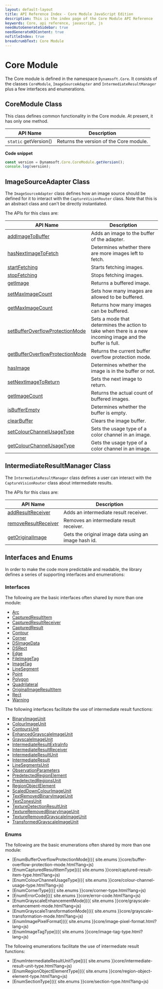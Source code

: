 ```yaml
---
layout: default-layout
title: API Reference Index - Core Module JavaScript Edition
description: This is the index page of the Core Module API Reference
keywords: Core, api reference, javascript, js
needAutoGenerateSidebar: true
needGenerateH3Content: true
noTitleIndex: true
breadcrumbText: Core Module
---
```


# Core Module

The Core module is defined in the namespace `Dynamsoft.Core`. It consists of the classes `CoreModule`, `ImageSourceAdapter` and `IntermediateResultManager` plus a few interfaces and enumerations.

## CoreModule Class

This class defines common functionality in the Core module. At present, it has only one method.

| API Name              | Description                             |
| --------------------- | --------------------------------------- |
| `static` getVersion() | Returns the version of the Core module. |

**Code snippet**

```javascript
const version = Dynamsoft.Core.CoreModule.getVersion();
console.log(version);
```

## ImageSourceAdapter Class

The `ImageSourceAdapter` class defines how an image source should be defined for it to interact with the `CaptureVisionRouter` class. Note that this is an abstract class and can't be directly instantiated.

The APIs for this class are:

| API Name                                                                                                      | Description                                                                                               |
| ------------------------------------------------------------------------------------------------------------- | --------------------------------------------------------------------------------------------------------- |
| [addImageToBuffer](./image-source-adapter.md#addimagetobuffer)                               | Adds an image to the buffer of the adapter.                                                               |
| [hasNextImageToFetch](./image-source-adapter.md#hasnextimagetofetch)                         | Determines whether there are more images left to fetch.                                                   |
| [startFetching](./image-source-adapter.md#startfetching)                                     | Starts fetching images.                                                                                   |
| [stopFetching](./image-source-adapter.md#stopfetching)                                       | Stops fetching images.                                                                                    |
| [getImage](./image-source-adapter.md#getimage)                                               | Returns a buffered image.                                                                                 |
| [setMaxImageCount](./image-source-adapter.md#setmaximagecount)                               | Sets how many images are allowed to be buffered.                                                          |
| [getMaxImageCount](./image-source-adapter.md#getmaximagecount)                               | Returns how many images can be buffered.                                                                  |
| [setBufferOverflowProtectionMode](./image-source-adapter.md#setbufferoverflowprotectionmode) | Sets a mode that determines the action to take when there is a new incoming image and the buffer is full. |
| [getBufferOverflowProtectionMode](./image-source-adapter.md#getbufferoverflowprotectionmode) | Returns the current buffer overflow protection mode.                                                      |
| [hasImage](./image-source-adapter.md#hasimage)                                               | Determines whether the image is in the buffer or not.                                                     |
| [setNextImageToReturn](./image-source-adapter.md#setnextimagetoreturn)                       | Sets the next image to return.                                                                            |
| [getImageCount](./image-source-adapter.md#getimagecount)                                     | Returns the actual count of buffered images.                                                              |
| [isBufferEmpty](./image-source-adapter.md#isbufferempty)                                     | Determines whether the buffer is empty.                                                                   |
| [clearBuffer](./image-source-adapter.md#clearbuffer)                                         | Clears the image buffer.                                                                                  |
| [setColourChannelUsageType](./image-source-adapter.md#setcolourchannelusagetype)             | Sets the usage type of a color channel in an image.                                                       |
| [getColourChannelUsageType](./image-source-adapter.md#getcolourchannelusagetype)             | Gets the usage type of a color channel in an image.                                                       |

## IntermediateResultManager Class

The `IntermediateResultManager` class defines a user can interact with the `CaptureVisionRouter` class about intermediate results.

The APIs for this class are:

| API Name                                                                                           | Description                                          |
| -------------------------------------------------------------------------------------------------- | ---------------------------------------------------- |
| [addResultReceiver](./intermediate-results/intermediate-result-manager.md#addresultreceiver)       | Adds an intermediate result receiver.                |
| [removeResultReceiver](./intermediate-results/intermediate-result-manager.md#removeresultreceiver) | Removes an intermediate result receiver.             |
| [getOriginalImage](./intermediate-results/intermediate-result-manager.md#getoriginalimage)         | Gets the original image data using an image hash id. |

## Interfaces and Enums

In order to make the code more predictable and readable, the library defines a series of supporting interfaces and enumerations:

### Interfaces

The following are the basic interfaces often shared by more than one module:

* [Arc](./basic-structures/arc.md)
* [CapturedResultItem](./basic-structures/captured-result-item.md)
* [CapturedResultReceiver](./basic-structures/captured-result-receiver.md)
* [CapturedResult](./basic-structures/captured-result.md)
* [Contour](./basic-structures/contour.md)
* [Corner](./basic-structures/corner.md)
* [DSImageData](./basic-structures/ds-image-data.md)
* [DSRect](./basic-structures/ds-rect.md)
* [Edge](./basic-structures/edge.md)
* [FileImageTag](./basic-structures/file-image-tag.md)
* [ImageTag](./basic-structures/image-tag.md)
* [LineSegment](./basic-structures/line-segment.md)
* [Point](./basic-structures/point.md)
* [Polygon](./basic-structures/polygon.md)
* [Quadrilateral](./basic-structures/quadrilateral.md)
* [OriginalImageResultItem](./basic-structures/original-image-result-item.md)
* [Rect](./basic-structures/rect.md)
* [Warning](./basic-structures/warning.md)
<!-- * [CapturedResultFilter](./basic-structures/captured-result-filter.md) -->
<!-- * [PDFReadingParameter](./basic-structures/pdf-reading-parameter.md) -->
<!-- * [DSFile](./basic-structures/ds-file.md) -->

The following interfaces facilitate the use of intermediate result functions:

* [BinaryImageUnit](./intermediate-results/binary-image-unit.md)
* [ColourImageUnit](./intermediate-results/colour-image-unit.md)
* [ContoursUnit](./intermediate-results/contours-unit.md)
* [EnhancedGrayscaleImageUnit](./intermediate-results/enhanced-grayscale-image-unit.md)
* [GrayscaleImageUnit](./intermediate-results/grayscale-image-unit.md)
* [IntermediateResultExtraInfo](./intermediate-results/intermediate-result-extra-info.md)
* [IntermediateResultReceiver](./intermediate-results/intermediate-result-receiver.md)
* [IntermediateResultUnit](./intermediate-results/intermediate-result-unit.md)
* [IntermediateResult](./intermediate-results/intermediate-result.md)
* [LineSegmentsUnit](./intermediate-results/line-segments-unit.md)
* [ObservationParameters](./intermediate-results/observation-parameters.md)
* [PredetectedRegionElement](./intermediate-results/predetected-region-element.md)
* [PredetectedRegionsUnit](./intermediate-results/predetected-regions-unit.md)
* [RegionObjectElement](./intermediate-results/region-object-element.md)
* [ScaledDownColourImageUnit](./intermediate-results/scaled-down-colour-image-unit.md)
* [TextRemovedBinaryImageUnit](./intermediate-results/text-removed-binary-image-unit.md)
* [TextZonesUnit](./intermediate-results/text-zones-unit.md)
* [TextureDetectionResultUnit](./intermediate-results/texture-detection-result-unit.md)
* [TextureRemovedBinaryImageUnit](./intermediate-results/texture-removed-binary-image-unit.md)
* [TextureRemovedGrayscaleImageUnit](./intermediate-results/texture-removed-grayscale-image-unit.md)
* [TransformedGrayscaleImageUnit](./intermediate-results/transformed-grayscale-image-unit.md)

### Enums

The following are the basic enumerations often shared by more than one module:

* [EnumBufferOverflowProtectionMode]({{ site.enums }}core/buffer-overflow-protection-mode.html?lang=js)
* [EnumCapturedResultItemType]({{ site.enums }}core/captured-result-item-type.html?lang=js)
* [EnumColourChannelUsageType]({{ site.enums }}core/colour-channel-usage-type.html?lang=js)
* [EnumCornerType]({{ site.enums }}core/corner-type.html?lang=js)
* [EnumErrorCode]({{ site.enums }}core/error-code.html?lang=js)
* [EnumGrayscaleEnhancementMode]({{ site.enums }}core/grayscale-enhancement-mode.html?lang=js)
* [EnumGrayscaleTransformationMode]({{ site.enums }}core/grayscale-transformation-mode.html?lang=js)
* [EnumImagePixelFormat]({{ site.enums }}core/image-pixel-format.html?lang=js)
* [EnumImageTagType]({{ site.enums }}core/image-tag-type.html?lang=js)
<!-- * [EnumPDFReadingMode]({{ site.enums }}core/pdf-reading-mode.html?lang=js)
* [EnumRasterDataSource]({{ site.enums }}core/raster-data-source.html?lang=js) -->
<!-- * [EnumVideoFrameQuality]({{ site.enums }}core/video-frame-quality.html?lang=js) -->

<!--* [EnumImageCaptureDistanceMode]({{ site.enums }}core/image-capture-distance-mode.html?lang=js)-->

The following enumerations facilitate the use of intermediate result functions:

* [EnumIntermediateResultUnitType]({{ site.enums }}core/intermediate-result-unit-type.html?lang=js)
* [EnumRegionObjectElementType]({{ site.enums }}core/region-object-element-type.html?lang=js)
* [EnumSectionType]({{ site.enums }}core/section-type.html?lang=js)